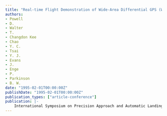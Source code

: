 ```yaml
---
title: "Real-time Flight Demonstration of Wide-Area Differential GPS (WADGPS)"
authors:
- Powell
- D.
- Walter
- T.
- Changdon Kee
- Chao
- Y. C.
- Tsai
- Y. J.
- Evans
- J.
- Enge
- P.
- Parkinson
- B. W.
date: "1995-02-01T00:00:00Z"
publishDate: "1995-02-01T00:00:00Z"
publication_types: ["article-conference"]
publication: |-
    International Symposium on Precision Approach and Automatic Landing (ISPA-95), February 21-24, 1995, Braunschweig, Germany
---
```


